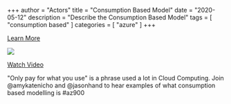 +++
author = "Actors"
title = "Consumption Based Model"
date = "2020-05-12"
description = "Describe the Consumption Based Model"
tags = [
    "consumption based"
]
categories = [
    "azure"
]
+++

[Learn More](https://azure.microsoft.com/en-ca/pricing/?WT.mc_id=snackable-social-cxa)

![](/img/capexopex.png)

[Watch Video](https://twitter.com/i/status/1258562260387201025)

"Only pay for what you use" is a phrase used a lot in Cloud Computing. Join @amykatenicho and @jasonhand to hear examples of what consumption based modelling is #az900